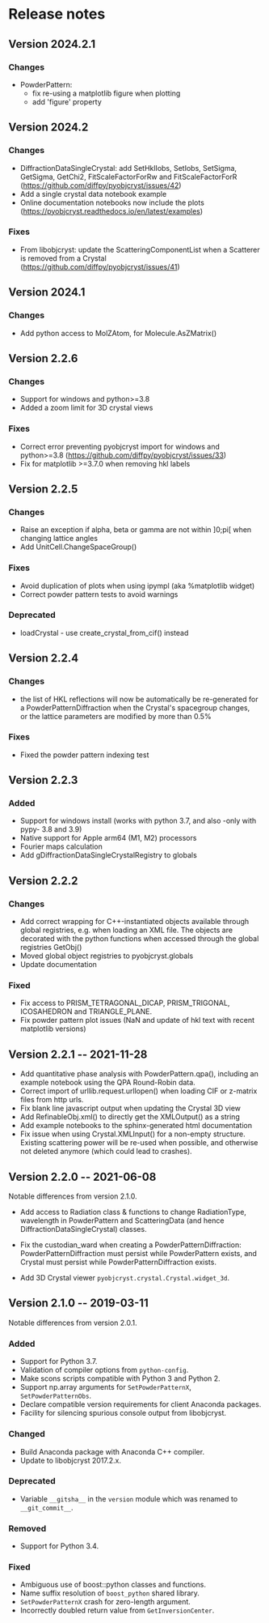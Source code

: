 # Release notes

## Version 2024.2.1

### Changes

- PowderPattern:
  - fix re-using a matplotlib figure when plotting
  - add 'figure' property

## Version 2024.2

### Changes

- DiffractionDataSingleCrystal: add SetHklIobs, SetIobs, SetSigma, GetSigma,
  GetChi2, FitScaleFactorForRw and FitScaleFactorForR
  (https://github.com/diffpy/pyobjcryst/issues/42)
- Add a single crystal data notebook example
- Online documentation notebooks now include the plots
  (https://pyobjcryst.readthedocs.io/en/latest/examples)

### Fixes

- From libobjcryst: update the ScatteringComponentList when a Scatterer is removed
  from a Crystal (https://github.com/diffpy/pyobjcryst/issues/41)

## Version 2024.1

### Changes

- Add python access to MolZAtom, for Molecule.AsZMatrix()

## Version 2.2.6

### Changes

- Support for windows and python>=3.8
- Added a zoom limit for 3D crystal views

### Fixes

- Correct error preventing pyobjcryst import for windows and python>=3.8
  (https://github.com/diffpy/pyobjcryst/issues/33)
- Fix for matplotlib >=3.7.0 when removing hkl labels

## Version 2.2.5

### Changes

- Raise an exception if alpha, beta or gamma are not within ]0;pi[ when
  changing lattice angles
- Add UnitCell.ChangeSpaceGroup()

### Fixes

- Avoid duplication of plots when using ipympl (aka %matplotlib widget)
- Correct powder pattern tests to avoid warnings

### Deprecated

- loadCrystal - use create_crystal_from_cif() instead

## Version 2.2.4

### Changes

- the list of HKL reflections will now be automatically be re-generated
  for a PowderPatternDiffraction when the Crystal's spacegroup changes,  
  or the lattice parameters are modified by more than 0.5%

### Fixes

- Fixed the powder pattern indexing test

## Version 2.2.3

### Added

- Support for windows install (works with python 3.7, and
  also -only with pypy- 3.8 and 3.9)
- Native support for Apple arm64 (M1, M2) processors
- Fourier maps calculation
- Add gDiffractionDataSingleCrystalRegistry to globals

## Version 2.2.2

### Changes

- Add correct wrapping for C++-instantiated objects available through global
  registries, e.g. when loading an XML file. The objects are decorated with
  the python functions when accessed through the global registries GetObj()
- Moved global object registries to pyobjcryst.globals
- Update documentation

### Fixed

- Fix access to PRISM_TETRAGONAL_DICAP, PRISM_TRIGONAL,
  ICOSAHEDRON and TRIANGLE_PLANE.
- Fix powder pattern plot issues (NaN and update of hkl text with recent
  matplotlib versions)

## Version 2.2.1 -- 2021-11-28

- Add quantitative phase analysis with PowderPattern.qpa(), including
  an example notebook using the QPA Round-Robin data.
- Correct import of urllib.request.urllopen() when loading CIF or z-matrix
  files from http urls.
- Fix blank line javascript output when updating the Crystal 3D view
- Add RefinableObj.xml() to directly get the XMLOutput() as a string
- Add example notebooks to the sphinx-generated html documentation
- Fix issue when using Crystal.XMLInput() for a non-empty structure.
  Existing scattering power will be re-used when possible, and otherwise
  not deleted anymore (which could lead to crashes).

## Version 2.2.0 -- 2021-06-08

Notable differences from version 2.1.0.

- Add access to Radiation class & functions to change RadiationType,
  wavelength in PowderPattern and ScatteringData (and hence
  DiffractionDataSingleCrystal) classes.

- Fix the custodian_ward when creating a PowderPatternDiffraction:
  PowderPatternDiffraction must persist while PowderPattern exists, and
  Crystal must persist while PowderPatternDiffraction exists.

- Add 3D Crystal viewer `pyobjcryst.crystal.Crystal.widget_3d`.

## Version 2.1.0 -- 2019-03-11

Notable differences from version 2.0.1.

### Added

- Support for Python 3.7.
- Validation of compiler options from `python-config`.
- Make scons scripts compatible with Python 3 and Python 2.
- Support np.array arguments for `SetPowderPatternX`, `SetPowderPatternObs`.
- Declare compatible version requirements for client Anaconda packages.
- Facility for silencing spurious console output from libobjcryst.

### Changed

- Build Anaconda package with Anaconda C++ compiler.
- Update to libobjcryst 2017.2.x.

### Deprecated

- Variable `__gitsha__` in the `version` module which was renamed
  to `__git_commit__`.

### Removed

- Support for Python 3.4.

### Fixed

- Ambiguous use of boost::python classes and functions.
- Name suffix resolution of `boost_python` shared library.
- `SetPowderPatternX` crash for zero-length argument.
- Incorrectly doubled return value from `GetInversionCenter`.
